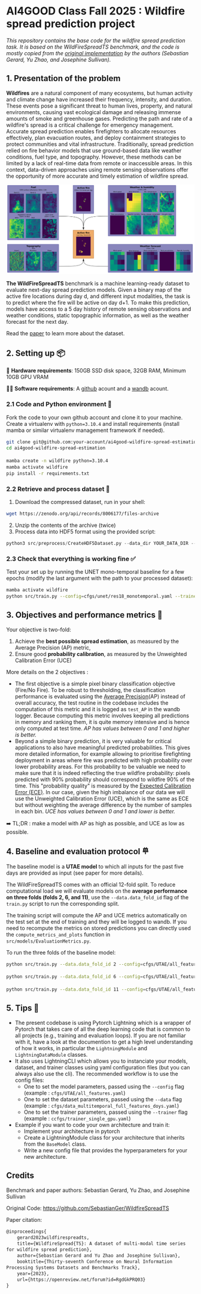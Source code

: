 # AI4GOOD Class Fall 2025 : Wildfire spread prediction project


*This repository contains the base code for the wildfire spread prediction task. 
It is based on the WildFireSpreadTS benchmark, and the code is mostly copied from the [original implementation](https://github.com/SebastianGer/WildfireSpreadTS) by the authors (Sebastian Gerard, Yu Zhao, and Josephine Sullivan).*

## 1. Presentation of the problem

**Wildfires** are a natural component of many ecosystems, but human activity and climate change have increased their frequency, intensity, and duration. These events pose a significant threat to human lives, property, and natural environments, causing vast ecological damage and releasing immense amounts of smoke and greenhouse gases. Predicting the path and rate of a wildfire's spread is a critical challenge for emergency management. Accurate spread prediction enables firefighters to allocate resources effectively, plan evacuation routes, and deploy containment strategies to protect communities and vital infrastructure. Traditionally, spread prediction relied on fire behavior models that use ground-based data like weather conditions, fuel type, and topography. However, these methods can be limited by a lack of real-time data from remote or inaccessible areas. In this context, data-driven approaches using remote sensing observations offer the opportunity of more accurate and timely estimation of wildfire spread. 

![](gfx/wildfirespreadts_overview.png)

**The WildFireSpreadTS** benchmark is a machine learning-ready dataset to evaluate next-day spread prediction models. Given a binary map of the active fire locations during day d, and different input modalities, the task is to predict where the fire will be active on day d+1. To make this prediction, models have access to a 5 day history of remote sensing observations and weather conditions, static topographic information, as well as the weather forecast for the next day. 

Read the [paper](https://proceedings.neurips.cc/paper_files/paper/2023/file/ebd545176bdaa9cd5d45954947bd74b7-Paper-Datasets_and_Benchmarks.pdf) to learn more about the dataset.


## 2. Setting up 📦

📠 **Hardware requirements**: 150GB SSD disk space, 32GB RAM, Minimum 10GB GPU VRAM 

👩‍💻 **Software requirements**: A [github](https://github.com/) acount and a [wandb](https://wandb.ai/) acount. 

### 2.1 Code and Python environment  🐍

Fork the code to your own github account and clone it to your machine. 
Create a virtualenv with `python=3.10.4` and install requirements (install mamba or similar virtualenv management framework if needed). 

```bash
git clone git@github.com:your-account/ai4good-wildfire-spread-estimation.git
cd ai4good-wildfire-spread-estimation

mamba create -n wildfire python=3.10.4
mamba activate wildfire
pip install -r requirements.txt
```

### 2.2 Retrieve and process dataset 💽

1. Download the compressed dataset, run in your shell: 
```bash
wget https://zenodo.org/api/records/8006177/files-archive
```
2. Unzip the contents of the archive (twice)
3. Process data into HDF5 format using the provided script:
```python
python3 src/preprocess/CreateHDF5Dataset.py --data_dir YOUR_DATA_DIR --target_dir YOUR_TARGET_DIR
```

### 2.3 Check that everything is working fine ✅

Test your set up by running the UNET mono-temporal baseline for a few epochs 
(modify the last argument with the path to your processed dataset):

```bash
mamba activate wildfire
python src/train.py --config=cfgs/unet/res18_monotemporal.yaml --trainer=cfgs/trainer_single_gpu.yaml --data=cfgs/data_monotemporal_full_features.yaml --seed_everything=0 --trainer.max_epochs=5 --do_test=True --data.data_dir /path/to/your/hdf5/dataset
```


## 3. Objectives and performance metrics 🎯

Your objective is two-fold: 

1. Achieve the **best possible spread estimation**, as measured by the Average Precision (AP) metric,
2. Ensure good **probability calibration**, as measured by the Unweighted Calibration Error (UCE) 

More details on the 2 objectives :
- The first objective is a simple pixel binary classification objective (Fire/No Fire). To be robust to thresholding, the classification performance is evaluated using the [Average Precision](https://www.baeldung.com/cs/precision-vs-average-precision)(AP) instead of overall accuracy, the test routine in the codebase includes the computation of this metric and it is logged as `test_AP` in the wandb logger. Because computing this metric involves keeping all predictions in memory and ranking them, it is quite memory intensive and is hence only computed at test time. 
*AP has values between 0 and 1 and higher is better.* 
- Beyond a simple binary prediction, it is very valuable for critical applications to also have meaningful predicted probabilities. This gives more detailed information, for example allowing to prioritise firefighting deployment in areas where fire was predicted with high probability over lower probability areas. For this probability to be valuable we need to make sure that it is indeed reflecting the true wildfire probability: pixels predicted with 90% probability should correspond to wildfire 90% of the time. This "probability quality" is measured by the [Expected Calibration Error (ECE)](https://iclr-blogposts.github.io/2025/blog/calibration/). In our case, given the high imbalance of our data we will use the Unweighted Calibration Error (UCE), which is the same as ECE but without weighting the average difference by the number of samples in each bin. 
*UCE has values between 0 and 1 and lower is better.* 

➡️ TL;DR : make a model with AP as high as possible, and UCE as low as possible. 

## 4. Baseline and evaluation protocol 𐄷

The baseline model is a **UTAE model** to which all inputs for the past five days are provided as input (see paper for more details).

The WildFireSpreadTS comes with an official 12-fold split. To reduce computational load we will evaluate models on the **average performance on three folds (folds 2, 6, and 11)**, use the `--data.data_fold_id` flag of the `train.py` script to run the corresponding split. 

The training script will compute the AP and UCE metrics automatically on the test set at the end of training and they will be logged to wandb. If you need to recompute the metrics on stored predictions you can directly used the `compute_metrics_and_plots` function in `src/models/EvaluationMetrics.py`.

To run the three folds of the baseline model:

```bash 
python src/train.py --data.data_fold_id 2 --config=cfgs/UTAE/all_features.yaml --trainer=cfgs/trainer_single_gpu.yaml --data=cfgs/data_multitemporal_full_features_doys.yaml --seed_everything=0  --do_test=True --data.data_dir /path/to/your/hdf5/dataset 

python src/train.py --data.data_fold_id 6 --config=cfgs/UTAE/all_features.yaml --trainer=cfgs/trainer_single_gpu.yaml --data=cfgs/data_multitemporal_full_features_doys.yaml --seed_everything=0  --do_test=True --data.data_dir /path/to/your/hdf5/dataset 

python src/train.py --data.data_fold_id 11 --config=cfgs/UTAE/all_features.yaml --trainer=cfgs/trainer_single_gpu.yaml --data=cfgs/data_multitemporal_full_features_doys.yaml --seed_everything=0  --do_test=True --data.data_dir /path/to/your/hdf5/dataset 
```

## 5. Tips 🛟

- The present codebase is using Pytorch Lightning which is a wrapper of Pytorch that takes care of all the deep learning code that is common to all projects (e.g., training and evaluation loops). If you are not familiar with it, have a look at the documention to get a high level understanding of how it works, in particular the `LightningModule` and `LightningDataModule` classes.
- It also uses LightningCLI which allows you to instanciate your models, dataset, and trainer classes using yaml configuration files (but you can always also use the cli). The recommended workflow is to use the config files:
  - One to set the model parameters, passed using the `--config` flag (example : `cfgs/UTAE/all_features.yaml`)  
  - One to set the dataset parameters, passed using the `--data` flag (example : `cfgs/data_multitemporal_full_features_doys.yaml`)  
  - One to set the trainer parameters, passed using the `--trainer` flag (example : `ccfgs/trainer_single_gpu.yaml`)  
- Example if you want to code your own architecture and train it:
  - Implement your architecture in pytorch
  - Create a LightningModule class for your architecture that inherits from the `BaseModel` class. 
  - Write a new config file that provides the hyperparameters for your new architecture. 

## Credits 

Benchmark and paper authors: Sebastian Gerard, Yu Zhao, and Josephine Sullivan

Original Code: https://github.com/SebastianGer/WildfireSpreadTS

Paper citation:
```
@inproceedings{
    gerard2023wildfirespreadts,
    title={WildfireSpread{TS}: A dataset of multi-modal time series for wildfire spread prediction},
    author={Sebastian Gerard and Yu Zhao and Josephine Sullivan},
    booktitle={Thirty-seventh Conference on Neural Information Processing Systems Datasets and Benchmarks Track},
    year={2023},
    url={https://openreview.net/forum?id=RgdGkPRQ03}
}
```